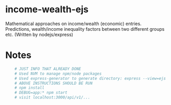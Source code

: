 # income-wealth-ejs
Mathematical approaches on income/wealth (economic) entries. Predictions, wealth/income inequality factors between two different groups etc. (Written by nodejs/express)

# Notes
```bash
    # JUST INFO THAT ALREADY DONE
    # Used NVM to manage npm/node packages
    # Used express-generator to generate directory: express --view=ejs app (we don't need to specify template engine since this will be just REST api) && cd app && mv * ../
    # ABOVE INSTRUCTIONS SHOULD BE RUN
    # npm install
    # DEBUG=app:* npm start
    # visit localhost:3000/api/v1/...
```
